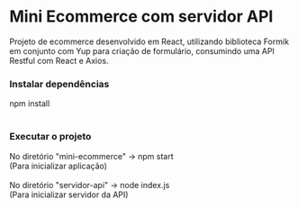 <h1>Mini Ecommerce com servidor API</h1>

<p>Projeto de ecommerce desenvolvido em React, utilizando biblioteca Formik em conjunto com Yup para criação de formulário, consumindo uma API Restful com React e Axios.</p>

<h3><b>Instalar dependências</b></h3>
npm install 
</br></br> 
<h3><b>Executar o projeto</b></h3>
No diretório "mini-ecommerce" -> npm start 
</br> 
(Para inicializar aplicação)
</br></br>
No diretório "servidor-api" -> node index.js
</br>
(Para inicializar servidor da API)</p>
